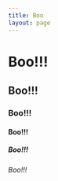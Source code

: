 ```yaml
---
title: Boo
layout: page
---
```


# Boo!!!
## Boo!!!
### Boo!!!
#### Boo!!!
##### Boo!!!
###### Boo!!!
